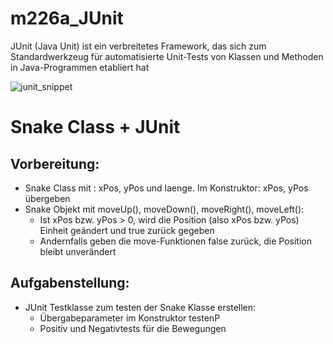 # m226a_JUnit


JUnit (Java Unit) ist ein verbreitetes Framework, das sich zum Standardwerkzeug für automatisierte Unit-Tests von Klassen und Methoden in Java-Programmen etabliert hat
  
  ![junit_snippet](https://user-images.githubusercontent.com/80152023/113002663-4da6ac00-9172-11eb-9dff-3bb839d16466.png)
  
# Snake Class + JUnit

## Vorbereitung:

- Snake Class mit : xPos, yPos und laenge. Im Konstruktor: xPos, yPos übergeben
- Snake Objekt mit moveUp(), moveDown(), moveRight(), moveLeft():
    - Ist xPos bzw. yPos > 0, wird die Position (also xPos bzw. yPos) Einheit geändert und true zurück gegeben
    - Andernfalls geben die move-Funktionen false zurück, die Position bleibt unverändert
   

## Aufgabenstellung:

- JUnit Testklasse zum testen der Snake Klasse erstellen:
  - Übergabeparameter im Konstruktor testenP
  - Positiv und Negativtests für die Bewegungen



